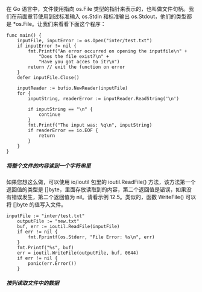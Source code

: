 在 Go 语言中，文件使用指向 os.File 类型的指针来表示的，也叫做文件句柄。我们在前面章节使用到过标准输入 os.Stdin 和标准输出 os.Stdout，他们的类型都是 \*os.File。让我们来看看下面这个程序：

```
func main() {
    inputFile, inputError := os.Open("inter/test.txt")
    if inputError != nil {
        fmt.Printf("An error occurred on opening the inputfile\n" +
            "Does the file exist?\n" +
            "Have you got acces to it?\n")
        return // exit the function on error
    }
    defer inputFile.Close()

    inputReader := bufio.NewReader(inputFile)
    for {
        inputString, readerError := inputReader.ReadString('\n')

        if inputString == "\n" {
            continue
        }
        fmt.Printf("The input was: %q\n", inputString)
        if readerError == io.EOF {
            return
        }
    }
}
```

##### 将整个文件的内容读到一个字符串里

如果您想这么做，可以使用 io/ioutil 包里的 ioutil.ReadFile\(\) 方法，该方法第一个返回值的类型是 \[\]byte，里面存放读取到的内容，第二个返回值是错误，如果没有错误发生，第二个返回值为 nil。请看示例 12.5。类似的，函数 WriteFile\(\) 可以将 \[\]byte 的值写入文件。

```
inputFile := "inter/test.txt"
    outputFile := "new.txt"
    buf, err := ioutil.ReadFile(inputFile)
    if err != nil {
        fmt.Fprintf(os.Stderr, "File Error: %s\n", err)
    }
    fmt.Printf("%s", buf)
    err = ioutil.WriteFile(outputFile, buf, 0644)
    if err != nil {
        panic(err.Error())
    }
```

##### 按列读取文件中的数据





